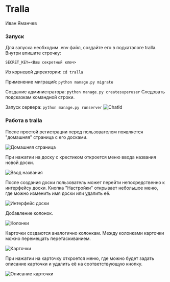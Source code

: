 # Tralla
 Иван Яманчев

### Запуск
Для запуска необходим .env файл, создайте его в подкаталоге tralla. Внутри впишите строчку:

`SECRET_KEY=<Ваш секретный ключ>`

Из корневой директории:
`cd tralla`

Применение миграций:
`python manage.py migrate`

Создание администратора:
`python manage.py createsuperuser`
Следовать подсказкам командной строки.

Запуск сервера:
`python manage.py runserver`
![ChatId](https://i.imgur.com/XEAdAWM.png)
### Работа в tralla

После простой регистрации перед пользователем появляется "домашняя" страница с его досками.

![Домашняя страница](https://i.imgur.com/CdklOjU.png)

При нажатии на доску с крестиком откроется меню ввода названия новой доски.

![Ввод названия](https://i.imgur.com/YghuFO7.png)

После создания доски пользователь может перейти непосредственно к интерфейсу доски. Кнопка "Настройки" открывает небольшое меню, где можно изменить имя доски или удалить её.

![Интерфейс доски](https://i.imgur.com/cgD1Fzs.png)

Добавление колонок.

![Колонки](https://i.imgur.com/K0a2Jlk.png)

Карточки создаются аналогично колонкам. Между колонками карточки можно перемещать перетаскиванием.

![Карточки](https://i.imgur.com/JBYN1dC.png)

При нажатии на карточку откроется меню, где можно будет задать описание карточки и удалить её на соответствующую кнопку.

![Описание карточки](https://i.imgur.com/1Pd7Zrq.png)